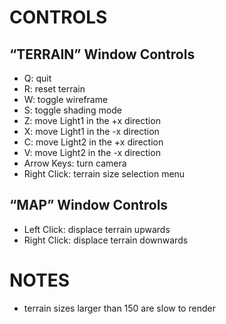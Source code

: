 CONTROLS
========

“TERRAIN” Window Controls
------------

* Q: quit
* R: reset terrain
* W: toggle wireframe
* S: toggle shading mode
* Z: move Light1 in the +x direction
* X: move Light1 in the -x direction
* C: move Light2 in the +x direction
* V: move Light2 in the -x direction
* Arrow Keys: turn camera
* Right Click: terrain size selection menu

“MAP” Window Controls
------------------
* Left Click: displace terrain upwards
* Right Click: displace terrain downwards


NOTES
============

* terrain sizes larger than 150 are slow to render
